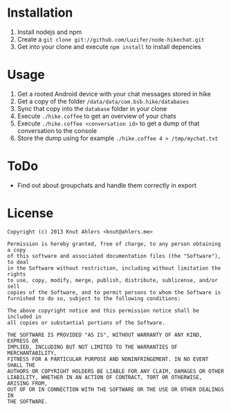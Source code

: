 # Installation
1. Install nodejs and npm
1. Create a `git clone git://github.com/Luzifer/node-hikechat.git`
1. Get into your clone and execute `npm install` to install depencies

# Usage
1. Get a rooted Android device with your chat messages stored in hike
1. Get a copy of the folder `/data/data/com.bsb.hike/databases`
1. Sync that copy into the `database` folder in your clone
1. Execute `./hike.coffee` to get an overview of your chats
1. Execute `./hike.coffee <conversation id>` to get a dump of that conversation to the console
1. Store the dump using for example `./hike.coffee 4 > /tmp/mychat.txt`

# ToDo
- Find out about groupchats and handle them correctly in export

# License
    Copyright (c) 2013 Knut Ahlers <knut@ahlers.me>
    
    Permission is hereby granted, free of charge, to any person obtaining a copy
    of this software and associated documentation files (the "Software"), to deal
    in the Software without restriction, including without limitation the rights
    to use, copy, modify, merge, publish, distribute, sublicense, and/or sell
    copies of the Software, and to permit persons to whom the Software is
    furnished to do so, subject to the following conditions:
    
    The above copyright notice and this permission notice shall be included in
    all copies or substantial portions of the Software.
    
    THE SOFTWARE IS PROVIDED "AS IS", WITHOUT WARRANTY OF ANY KIND, EXPRESS OR
    IMPLIED, INCLUDING BUT NOT LIMITED TO THE WARRANTIES OF MERCHANTABILITY,
    FITNESS FOR A PARTICULAR PURPOSE AND NONINFRINGEMENT. IN NO EVENT SHALL THE
    AUTHORS OR COPYRIGHT HOLDERS BE LIABLE FOR ANY CLAIM, DAMAGES OR OTHER
    LIABILITY, WHETHER IN AN ACTION OF CONTRACT, TORT OR OTHERWISE, ARISING FROM,
    OUT OF OR IN CONNECTION WITH THE SOFTWARE OR THE USE OR OTHER DEALINGS IN
    THE SOFTWARE.
